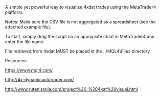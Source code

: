A simple yet powerful way to visualize 4xdat trades using the MetaTrader4 platform.

Notes:
Make sure the CSV file is not aggregated as a spreadsheet (see the attached example file).

To start, simply drag the script on an appropiate chart in MetaTrader4 and enter the file name.

File retrieved from 4xdat MUST be placed in the \..\MQL4\Files directory

Resources:

https://www.mql4.com/ 

http://4x-dynamicautotrader.com/ 

http://www.rutenisraila.com/project%20-%204xat%20visual.html

